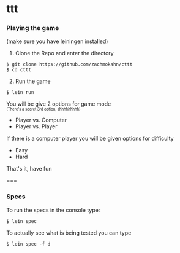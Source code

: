 # ttt

### Playing the game
(make sure you have leiningen installed)

1. Clone the Repo and enter the directory
  ``` 
  $ git clone https://github.com/zachmokahn/cttt
  $ cd cttt
  ```

2. Run the game
  ``` 
  $ lein run 
  ```

You will be give 2 options for game mode
<br><sup><sup>(There's a secret 3rd option, shhhhhhhhh)</sup></sup><br>
* Player vs. Computer
* Player vs. Player


If there is a computer player you will be given options
for difficulty
* Easy
* Hard

That's it, have fun

===

### Specs

To run the specs in the console type:
```
$ lein spec
```

To actually see what is being tested you can type
```
$ lein spec -f d
```
